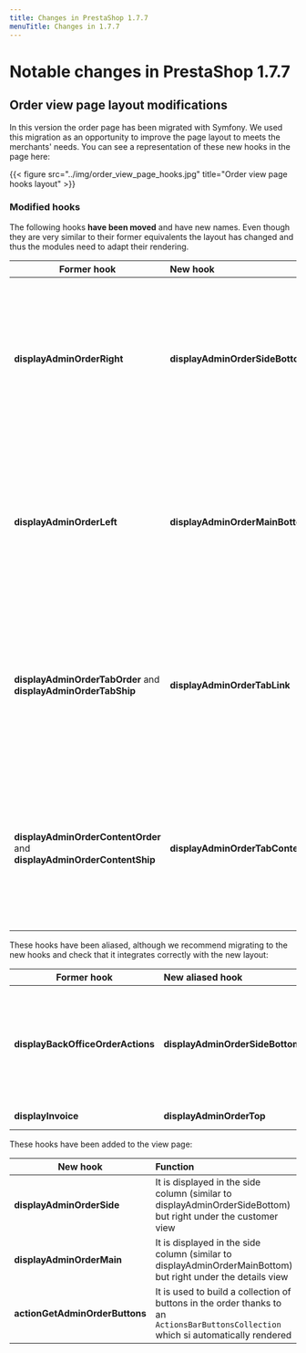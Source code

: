 ```yaml
---
title: Changes in PrestaShop 1.7.7
menuTitle: Changes in 1.7.7
---
```


# Notable changes in PrestaShop 1.7.7

## Order view page layout modifications

In this version the order page has been migrated with Symfony. We used this migration as an opportunity to improve the page layout to meets the merchants' needs.
You can see a representation of these new hooks in the page here:

{{< figure src="../img/order_view_page_hooks.jpg" title="Order view page hooks layout" >}}


### Modified hooks

The following hooks **have been moved** and have new names. Even though they are very similar to their former equivalents the layout has changed and thus the modules need to adapt their rendering.

Former hook                                                            | New hook                        | Modification
---------------------------------------------------------------------- |:------------------------------- |:-----------------------------------------------------------------------------------------------------------------------------------------------------------------
**displayAdminOrderRight**                                             | **displayAdminOrderSideBottom** | It is now displayed on the **left** which is why it was renamed based on its context not its position, since the layout is completely different it has no alias
**displayAdminOrderLeft**                                              | **displayAdminOrderMainBottom** | It is now displayed on the **right** which is why it was renamed based on its context not its position, since the layout is completely different it has no alias
**displayAdminOrderTabOrder** and **displayAdminOrderTabShip**         | **displayAdminOrderTabLink**    | Both hooks are now combined in a single generic hook that allows you to include tab links the the order view page, it only has the *id_order* as a parameter
**displayAdminOrderContentOrder** and **displayAdminOrderContentShip** | **displayAdminOrderTabContent** | Both hooks are now combined in a single generic hook that allows you to include tab contents the the order view page, it only has the *id_order* as a parameter

These hooks have been aliased, although we recommend migrating to the new hooks and check that it integrates correctly with the new layout:

Former hook                       | New aliased hook                | Modification
--------------------------------- |:------------------------------- |:--------------------------------------------------------------------------------------------------------------------------------------------------------------------------------------------------------------------------------------------------------------------------------
**displayBackOfficeOrderActions** | **displayAdminOrderSideBottom** | Although it has been aliased for convenience, the new hook is not displayed at the same place at all (it is now in the side column), so you'd better check how it integrates And if you need to integrate action buttons please use the new **actionGetAdminOrderButtons** hook
**displayInvoice**                | **displayAdminOrderTop**        | This hook has the same place and same parameters

These hooks have been added to the view page:

New hook                       | Function
------------------------------ |:-----------------------------------------------------------------------------------------------------------------------------------
**displayAdminOrderSide**      | It is displayed in the side column (similar to displayAdminOrderSideBottom) but right under the customer view
**displayAdminOrderMain**      | It is displayed in the side column (similar to displayAdminOrderMainBottom) but right under the details view
**actionGetAdminOrderButtons** | It is used to build a collection of buttons in the order thanks to an `ActionsBarButtonsCollection` which si automatically rendered
